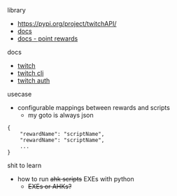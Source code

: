 library
- https://pypi.org/project/twitchAPI/
- [docs](https://pytwitchapi.readthedocs.io/en/stable/)
- [docs - point rewards](https://pytwitchapi.readthedocs.io/en/stable/modules/twitchAPI.eventsub.html#twitchAPI.eventsub.EventSub.listen_channel_points_custom_reward_redemption_add)

docs
- [twitch](https://dev.twitch.tv/docs/api/)
- [twitch cli](https://dev.twitch.tv/docs/cli/)
- [twitch auth](https://dev.twitch.tv/docs/authentication/)

usecase
- configurable mappings between rewards and scripts
  - my goto is always json
```
{ 
    "rewardName": "scriptName",
    "rewardName": "scriptName",
    ...
}
```

shit to learn
- how to run ~~ahk scripts~~ EXEs with python
  - ~~EXEs or AHKs?~~